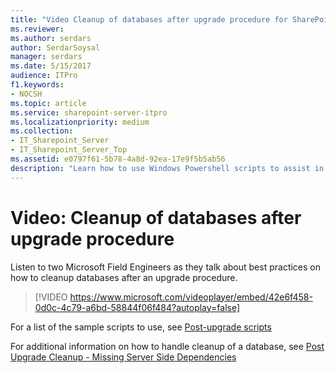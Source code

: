 ```yaml
---
title: "Video Cleanup of databases after upgrade procedure for SharePoint Server 2016"
ms.reviewer: 
ms.author: serdars
author: SerdarSoysal
manager: serdars
ms.date: 5/15/2017
audience: ITPro
f1.keywords:
- NOCSH
ms.topic: article
ms.service: sharepoint-server-itpro
ms.localizationpriority: medium
ms.collection:
- IT_Sharepoint_Server
- IT_Sharepoint_Server_Top
ms.assetid: e0797f61-5b78-4a8d-92ea-17e9f5b5ab56
description: "Learn how to use Windows Powershell scripts to assist in cleaning up SharePoint Server 2016 databases after a successful upgrade procedure."
---
```


# Video: Cleanup of databases after upgrade procedure

  
  
Listen to two Microsoft Field Engineers as they talk about best practices on how to cleanup databases after an upgrade procedure. 
  
> [!VIDEO https://www.microsoft.com/videoplayer/embed/42e6f458-0d0c-4c79-a6bd-58844f06f484?autoplay=false]

For a list of the sample scripts to use, see [Post-upgrade scripts](https://gallery.technet.microsoft.com/sharepoint/Post-Upgrade-Cleanup-35099a7a)
  
For additional information on how to handle cleanup of a database, see [Post Upgrade Cleanup - Missing Server Side Dependencies](/archive/blogs/dawiese/post-upgrade-cleanup-missing-server-side-dependencies)
